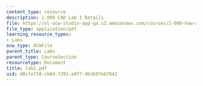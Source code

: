 ```yaml
---
content_type: resource
description: 2.000 CAD Lab I Details
file: https://ol-ocw-studio-app-qa.s3.amazonaws.com/courses/2-000-how-and-why-machines-work-spring-2002/d8cfe73dcb0d7291a9f74b3607eb7942_lab1.pdf
file_type: application/pdf
learning_resource_types:
- Labs
ocw_type: OCWFile
parent_title: Labs
parent_type: CourseSection
resourcetype: Document
title: lab1.pdf
uid: d8cfe73d-cb0d-7291-a9f7-4b3607eb7942
---
```

